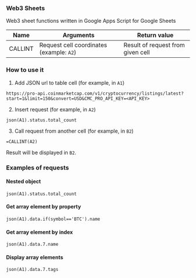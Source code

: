 ### Web3 Sheets

Web3 sheet functions written in Google Apps Script for Google Sheets

| Name    | Arguments                                | Return value                      |                                                                                                                                                                                                                                                                                                                                                                                                                                                
|---------|------------------------------------------|-----------------------------------|
| CALLINT | Request cell coordinates (example: `A2`) | Result of request from given cell |

### How to use it
1) Add JSON url to table cell (for example, in `A1`)
```shell
https://pro-api.coinmarketcap.com/v1/cryptocurrency/listings/latest?start=1&limit=150&convert=USD&CMC_PRO_API_KEY=<API_KEY>
```
2) Insert request (for example, in `A2`)
```shell
json(A1).status.total_count
```
3) Call request from another cell (for example, in `B2`)
```shell
=CALLINT(A2)
```

Result will be displayed in `B2`.

### Examples of requests
#### Nested object
```shell
json(A1).status.total_count
```

#### Get array element by property
```shell
json(A1).data.if(symbol=='BTC').name
```

#### Get array element by index
```shell
json(A1).data.7.name
```

#### Display array elements
```shell
json(A1).data.7.tags
```
